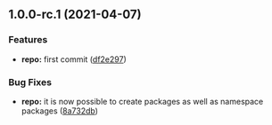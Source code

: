 ## 1.0.0-rc.1 (2021-04-07)


### Features

* **repo:** first commit ([df2e297](https://github.com/charbonnierg/repo/commit/df2e297d1ea7c17fd1f3485cc2606bd04da7049d))


### Bug Fixes

* **repo:** it is now possible to create packages as well as namespace packages ([8a732db](https://github.com/charbonnierg/repo/commit/8a732db9e6f9669a5bb619f062d46f66bea2bd13))
